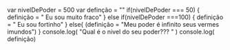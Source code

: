 var nivelDePoder = 500
var definção = ""
if(nivelDePoder === 50) {
 definição = " Eu sou muito fraco"
}
else if(nivelDePoder ===100) {
definição =  " Eu sou fortinho"
}
else{
(definição = "Meu poder é infinito seus vermes imundos")
}
console.log( "Qual é o nivel do seu poder??? " )
console.log( definição)
